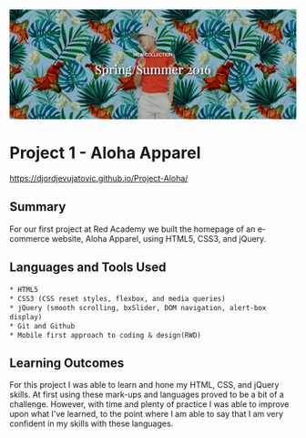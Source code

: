 ![Alt text](/Aloha-Screenshot.png)
# Project 1 - Aloha Apparel

https://djordjevujatovic.github.io/Project-Aloha/

## Summary

For our first project at Red Academy we built the homepage of an e-commerce website, Aloha Apparel, using HTML5, CSS3, and jQuery. 

## Languages and Tools Used

	* HTML5
	* CSS3 (CSS reset styles, flexbox, and media queries)
	* jQuery (smooth scrolling, bxSlider, DOM navigation, alert-box display)
	* Git and Github 
	* Mobile first approach to coding & design(RWD)
	

## Learning Outcomes

For this project I was able to learn and hone my HTML, CSS, and jQuery skills. At first using these mark-ups and languages proved to be a bit of a challenge. However,  with time and plenty of practice I was able to improve upon what I've learned, to the point where I am able to say that I am very confident in my skills with these languages. 
